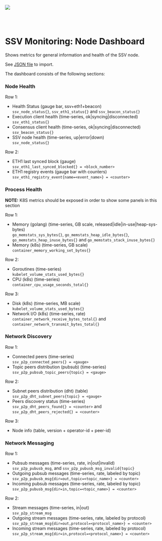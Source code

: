 [<img src="../docs/resources/bloxstaking_header_image.png" >](https://www.bloxstaking.com/)

<br>
<br>


# SSV Monitoring: Node Dashboard

Shows metrics for general information and health of the SSV node.

See [JSON file](./grafana/dashboard_ssv_node.json) to import.

The dashboard consists of the following sections:

### Node Health

Row 1:
* Health Status (gauge bar, ssv+eth1+beacon) \
  `ssv_node_status{}`, `ssv_eth1_status{}` and `ssv_beacon_status{}`
* Execution client health (time-series, ok|syncing|disconnected) \
  `ssv_eth1_status{}`
* Consensus client health (time-series, ok|syncing|disconnected) \
  `ssv_beacon_status{}`
* SSV node health (time-series, up|error|down) \
  `ssv_node_status{}`

Row 2:
* ETH1 last synced block (gauge) \
  `ssv_eth1_last_synced_blocked{} = <block_number>`
* ETH1 registry events (gauge bar with counters) \
  `ssv_eth1_registry_event{name=<event_name>} = <counter>`

### Process Health

**NOTE:** K8S metrics should be exposed in order to show some panels in this section

Row 1:
* Memory (golang) (time-series, GB scale, released|idle|in-use|heap-sys-bytes) \
  `go_memstats_sys_bytes{}`, `go_memstats_heap_idle_bytes{}`, `go_memstats_heap_inuse_bytes{}`
  and `go_memstats_stack_inuse_bytes{}`
* Memory (k8s) (time-series, GB scale) \
  `container_memory_working_set_bytes{}`

Row 2:
* Goroutines (time-series) \
  `kubelet_volume_stats_used_bytes{}`
* CPU (k8s) (time-series) \
  `container_cpu_usage_seconds_total{}`

Row 3:
* Disk (k8s) (time-series, MB scale) \
  `kubelet_volume_stats_used_bytes{}`
* Network I/O (k8s) (time-series, rate) \
  `container_network_receive_bytes_total{}` and `container_network_transmit_bytes_total{}`

### Network Discovery

Row 1:
* Connected peers (time-series) \
  `ssv_p2p_connected_peers{} = <gauge>`
* Topic peers distribution (pubsub) (time-series) \
  `ssv_p2p_pubsub_topic_peers{topic} = <gauge>`

Row 2:
* Subnet peers distribution (dht) (table) \
  `ssv_p2p_dht_subnet_peers{topic} = <gauge>`
* Peers discovery status (time-series) \
  `ssv_p2p_dht_peers_found{} = <counter>` and `ssv_p2p_dht_peers_rejected{} = <counter>`

Row 3:
* Node info (table, version + operator-id + peer-id)

### Network Messaging

Row 1:
* Pubsub messages (time-series, rate, in|out|invalid) \
  `ssv_p2p_pubusb_msg`, and `ssv_p2p_pubusb_msg_invalid{topic}`
* Outgoing pubsub messages (time-series, rate, labeled by topic) \
  `ssv_p2p_pubusb_msg{dir=out,topic=<topic_name>} = <counter>`
* Incoming pubsub messages (time-series, rate, labeled by topic) \
  `ssv_p2p_pubusb_msg{dir=in,topic=<topic_name>} = <counter>`

Row 2:
* Stream messages (time-series, in|out) \
  `ssv_p2p_stream_msg`
* Outgoing stream messages (time-series, rate, labeled by protocol) \
  `ssv_p2p_stream_msg{dir=out,protocol=<protocol_name>} = <counter>`
* Incoming stream messages (time-series, rate, labeled by protocol) \
  `ssv_p2p_stream_msg{dir=in,protocol=<protocol_name>} = <counter>`